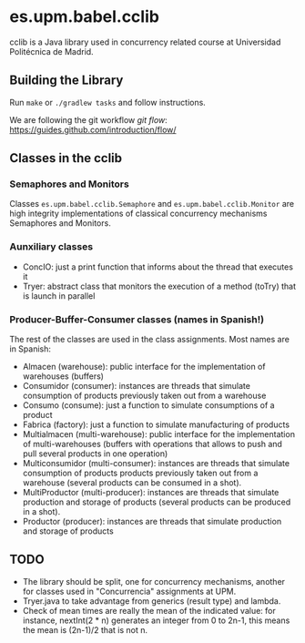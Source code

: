 # es.upm.babel.cclib

cclib is a Java library used in concurrency related course at Universidad Politécnica de Madrid.

## Building the Library

Run `make` or `./gradlew tasks` and follow instructions.

We are following the git workflow *git flow*: https://guides.github.com/introduction/flow/

## Classes in the cclib

### Semaphores and Monitors

Classes `es.upm.babel.cclib.Semaphore` and
`es.upm.babel.cclib.Monitor` are high integrity implementations of
classical concurrency mechanisms Semaphores and Monitors.

### Aunxiliary classes

- ConcIO: just a print function that informs about the thread that
  executes it
- Tryer: abstract class that monitors the execution of a method
  (toTry) that is launch in parallel

### Producer-Buffer-Consumer classes (names in Spanish!)

The rest of the classes are used in the class assignments. Most names are in Spanish:

- Almacen (warehouse): public interface for the implementation of
  warehouses (buffers)
- Consumidor (consumer): instances are threads that simulate
  consumption of products previously taken out from a warehouse
- Consumo (consume): just a function to simulate consumptions of a
  product
- Fabrica (factory): just a function to simulate manufacturing of
  products
- Multialmacen (multi-warehouse): public interface for the
  implementation of multi-warehouses (buffers with operations that
  allows to push and pull several products in one operation)
- Multiconsumidor (multi-consumer): instances are threads that
  simulate consumption of products products previously taken out from
  a warehouse (several products can be consumed in a shot).
- MultiProductor (multi-producer): instances are threads that simulate
  production and storage of products (several products can be produced
  in a shot).
- Productor (producer): instances are threads that simulate
  production and storage of products

## TODO

- The library should be split, one for concurrency mechanisms, another
  for classes used in "Concurrencia" assignments at UPM.
- Tryer.java to take advantage from generics (result type) and lambda.
- Check of mean times are really the mean of the indicated value: for
  instance, nextInt(2 * n) generates an integer from 0 to 2n-1, this
  means the mean is (2n-1)/2 that is not n.

